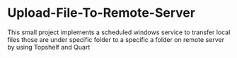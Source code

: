 # Upload-File-To-Remote-Server
This small project implements a scheduled windows service to transfer local files those are under specific folder to a specific a folder on remote server by using Topshelf and Quart
